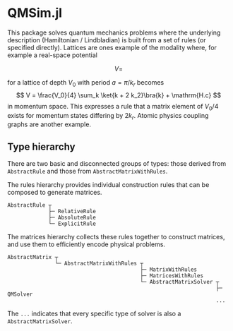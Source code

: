 # QMSim.jl

This package solves quantum mechanics problems where the underlying description (Hamiltonian / Lindbladian) is built from a set of rules (or specified directly).  Lattices are ones example of the modality where, for example a real-space potential

$$
V =
$$

for a lattice of depth $V_0$ with period $a = \pi / k_r$ becomes
$$
V = \frac{V_0}{4} \sum_k \ket{k + 2 k_2}\bra{k} + \mathrm{H.c}
$$
in momentum space.
This expresses a rule that a matrix element of $V_0/4$ exists for momentum states differing by $2 k_r$.  Atomic physics coupling graphs are another example.

## Type hierarchy

There are two basic and disconnected groups of types: those derived from `AbstractRule` and those from `AbstractMatrixWithRules`.

The rules hierarchy provides individual construction rules that can be composed to generate matrices.
```
AbstractRule ┬
             ├─ RelativeRule 
             ├─ AbsoluteRule
             └─ ExplicitRule
```

The matrices hierarchy collects these rules together to construct matrices, and use them to efficiently encode physical problems.
```
AbstractMatrix ┬
               └─ AbstractMatrixWithRules ┬                                                
                                          ├─ MatrixWithRules 
                                          ├─ MatricesWithRules              
                                          └─ AbstractMatrixSolver ┬  
                                                                  ├─ QMSolver
                                                                  ...
```
The `...` indicates that every specific type of solver is also a `AbstractMatrixSolver`.
